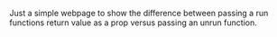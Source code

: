 Just a simple webpage to show the difference between passing a run functions return value as a prop versus passing an unrun function.